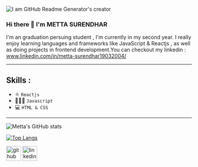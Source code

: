 
![I am GitHub Readme Generator's creator](https://github.com/MettaSurendhar/MettaSurendhar/blob/main/banner%20image/github%20banner%202.png?raw=true)

### Hi there 👋 **I'm METTA SURENDHAR**
I'm an graduation persuing student , I'm currently in my second year. I really enjoy learning languages and frameworks like JavaScript & Reactjs , as well as  doing projects in frontend development.You can checkout my linkedin : www.linkedin.com/in/metta-surendhar19032004/

----
## Skills :

- ⚛️ `Reactjs`
- 🧑🏽‍💻 `Javascript`
- 💻 `HTML & CSS`

----

![Metta's GitHub stats](https://github-readme-stats.vercel.app/api?username=mettasurendhar&show_icons=true&theme=dracula#gh-dark-mode-only&include_all_commits=true&card_width=1500px&line_height=75)

[![Top Langs](https://github-readme-stats.vercel.app/api/top-langs/?username=mettasurendhar&langs_count=8&theme=tokyonight#gh-dark-mode-only&card_width=1000px)](https://github.com/mettasurendhar/github-readme-stats)

[<img src='https://cdn.jsdelivr.net/npm/simple-icons@3.0.1/icons/github.svg' alt='github' height='40'>](https://github.com/https://github.com/MettaSurendhar)  [<img src='https://cdn.jsdelivr.net/npm/simple-icons@3.0.1/icons/linkedin.svg' alt='linkedin' height='40'>](https://www.linkedin.com/in/https://www.linkedin.com/in/metta-surendhar19032004//) 

<!--
**MettaSurendhar/MettaSurendhar** is a ✨ _special_ ✨ repository because its `README.md` (this file) appears on your GitHub profile.

Here are some ideas to get you started:

- 🔭 I’m currently working on ...
- 🌱 I’m currently learning ...
- 👯 I’m looking to collaborate on ...
- 🤔 I’m looking for help with ...
- 💬 Ask me about ...
- 📫 How to reach me: ...
- 😄 Pronouns: ...
- ⚡ Fun fact: ...
-->
